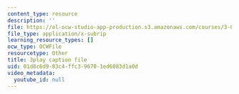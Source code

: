 ```yaml
---
content_type: resource
description: ''
file: https://ol-ocw-studio-app-production.s3.amazonaws.com/courses/3-091-introduction-to-solid-state-chemistry-fall-2018/01d8c6d983c4ffc396701ed6083d1a0d_LMSTMBX_2F4.srt
file_type: application/x-subrip
learning_resource_types: []
ocw_type: OCWFile
resourcetype: Other
title: 3play caption file
uid: 01d8c6d9-83c4-ffc3-9670-1ed6083d1a0d
video_metadata:
  youtube_id: null
---
```

